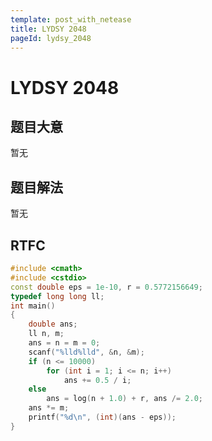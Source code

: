 ```yaml
---
template: post_with_netease
title: LYDSY 2048
pageId: lydsy_2048
---
```


# LYDSY 2048
<span id="poem"></span><script>$(function(){$.ajax('/api/poem?rnd='+Date.now()+Math.random()).done(function(data){$('#poem').text(data);});});</script>
## 题目大意
暂无

## 题目解法
暂无

## RTFC

```cpp
#include <cmath>
#include <cstdio>
const double eps = 1e-10, r = 0.5772156649;
typedef long long ll;
int main()
{
    double ans;
    ll n, m;
    ans = n = m = 0;
    scanf("%lld%lld", &n, &m);
    if (n <= 10000)
        for (int i = 1; i <= n; i++)
            ans += 0.5 / i;
    else
        ans = log(n + 1.0) + r, ans /= 2.0;
    ans *= m;
    printf("%d\n", (int)(ans - eps));
}
```
<div id="__comment"></div>
